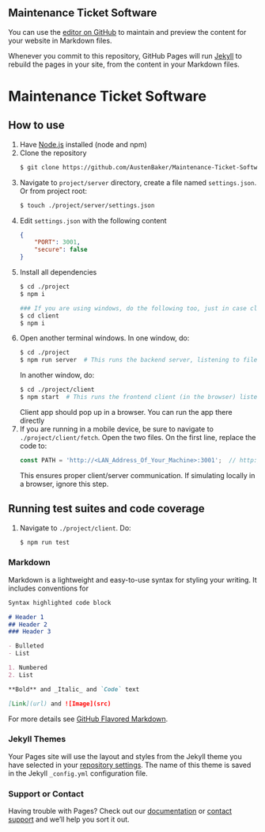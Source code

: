 ## Maintenance Ticket Software

You can use the [editor on GitHub](https://github.com/AustenBaker/Maintenance-Ticket-Software/edit/gh-pages/index.md) to maintain and preview the content for your website in Markdown files.

Whenever you commit to this repository, GitHub Pages will run [Jekyll](https://jekyllrb.com/) to rebuild the pages in your site, from the content in your Markdown files.

# Maintenance Ticket Software
## How to use
1. Have [Node.js](https://nodejs.org) installed (node and npm)
1. Clone the repository
    ```bash
    $ git clone https://github.com/AustenBaker/Maintenance-Ticket-Software.git
    ```
1. Navigate to `project/server` directory, create a file named `settings.json`. Or from project root: 
    ```bash
    $ touch ./project/server/settings.json
    ```
1. Edit `settings.json` with the following content
    ```json
    {
        "PORT": 3001,
        "secure": false
    }
    ```
1. Install all dependencies
    ```bash
    $ cd ./project
    $ npm i

    ### If you are using windows, do the following too, just in case client dependencies are not being installed for some windows machines ###
    $ cd client
    $ npm i
    ```
1. Open another terminal windows. In one window, do:
    ```bash
    $ cd ./project
    $ npm run server  # This runs the backend server, listening to file changes
    ```
    In another window, do:
    ```bash
    $ cd ./project/client
    $ npm start  # This runs the frontend client (in the browser) listening to changes. Can run the app on mobile devices or run directly in the browser
    ```
    Client app should pop up in a browser. You can run the app there directly
1. If you are running in a mobile device, be sure to navigate to `./project/client/fetch`. Open the two files. On the first line, replace the code to:
    ```js
    const PATH = 'http://<LAN_Address_Of_Your_Machine>:3001';  // http://192.168.1.100:3000, for example
    ```
    This ensures proper client/server communication. If simulating locally in a browser, ignore this step.

## Running test suites and code coverage
1. Navigate to `./project/client`. Do:
    ```bash
    $ npm run test
    ```


### Markdown

Markdown is a lightweight and easy-to-use syntax for styling your writing. It includes conventions for

```markdown
Syntax highlighted code block

# Header 1
## Header 2
### Header 3

- Bulleted
- List

1. Numbered
2. List

**Bold** and _Italic_ and `Code` text

[Link](url) and ![Image](src)
```

For more details see [GitHub Flavored Markdown](https://guides.github.com/features/mastering-markdown/).

### Jekyll Themes

Your Pages site will use the layout and styles from the Jekyll theme you have selected in your [repository settings](https://github.com/AustenBaker/Maintenance-Ticket-Software/settings). The name of this theme is saved in the Jekyll `_config.yml` configuration file.

### Support or Contact

Having trouble with Pages? Check out our [documentation](https://docs.github.com/categories/github-pages-basics/) or [contact support](https://github.com/contact) and we’ll help you sort it out.
